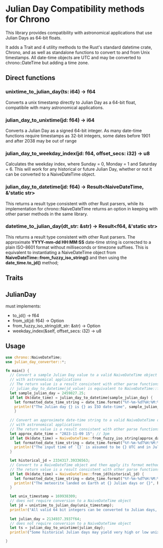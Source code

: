 # Julian Day Compatibility methods for Chrono

This library provides compatibility with astronomical applications that use Julian Days as 64-bit floats. 

It adds a Trait and 4 utility methods to the Rust's standard datetime crate, Chrono, and as well as standalone functions to convert to and from Unix timestamps. All date-time objects are UTC and may be converted to chrono::DateTime but adding a time zone.

## Direct functions

### unixtime_to_julian_day(ts: i64) -> f64
Converts a unix timestamp directly to Julian Day as a 64-bit float, compatibile with many astronomical applications.

### julian_day_to_unixtime(jd: f64) -> i64
Converts a Julian Day as a signed 64-bit integer. As many date-time functions require timestamps as 32-bit integers, some dates before 1901 and after 2038 may be out of range

### julian_day_to_weekday_index(jd: f64, offset_secs: i32) -> u8
Calculates the weekday index, where Sunday = 0, Monday = 1 and Saturday = 6. This will work for any historical or future Julian Day, whether or not it can be converted to a NaiveDateTime object.

### julian_day_to_datetime(jd: f64) -> Result<NaiveDateTime, &'static str>
This returns a result type consistent with other Rust parsers, while its implementation for chrono::NaiveDateTime returns an option in keeping with other parser methods in the same library.

### datetime_to_julian_day(dt_str: &str) -> Result<f64, &'static str>
This returns a result type consistent with other Rust parsers. The approximate **YYYY-mm-dd HH:MM:SS** date-time string is corrected to a plain ISO-8601 format without milliseconds or timezone suffixes. This is equivalent to instantiating a NaiveDateTime object from **NaiveDateTime::from_fuzzy_iso_string()** and then using the **date_time.to_jd()** method;

## Traits

## JulianDay
must implements:
- to_jd() -> f64
- from_jd(jd: f64) -> Option<Self>
- from_fuzzy_iso_string(dt_str: &str) -> Option<Self>
- weekday_index(&self, offset_secs: i32) -> u8

## Usage

```rust
use chrono::NaiveDateTime;
use julian_day_converter::*;

fn main() {
  // Convert a sample Julian Day value to a valid NaiveDateTime object and then use to_jd() for interoperability
  // with astronomical applications
  // The return value is a result consistent with other parse functions
  // julian_day_to_datetime(jd_value) is equivalent to NaiveDateTime::from_jd(jd_value)
  let sample_julian_day = 2459827.25;
  if let Ok(date_time) = julian_day_to_datetime(sample_julian_day) {
    let formatted_date_time_string = date_time.format("%Y-%m-%dT%H:%M:%S").to_string();
    println!("The Julian day {} is {} as ISO date-time", sample_julian_day, formatted_date_time_string);
    }
  
  // Convert an approximate date-time string to a valid NaiveDateTime object and then use to_jd() for interoperability
  // with astronomical applications
  // The return value is a result consistent with other parse functions
  let approx_date_time = "2023-11-09 15"; // 3pm 
  if let Ok(date_time) = NaiveDateTime::from_fuzzy_iso_string(approx_date_time) {
    let formatted_date_time_string = date_time.format("%Y-%m-%dT%H:%M:%S").to_string();
    println!("The input time of `{}` is assumed to be {} UTC and in Julian Days is {}", approx_date_time, formatted_date_time_string, date_time.to_jd());
  }

  let historical_jd = 2334317.39336563;
  // Convert to a NaiveDateTime object and then apply its format method
  // The return value is a result consistent with other parse functions
  if let Ok(date_time) = NaiveDateTime::from_jd(historical_jd) {
    let formatted_date_time_string = date_time.format("%Y-%m-%dT%H:%M:%S").to_string();
    println!("The meteorite landed on Earth at {} Julian days or {}", historical_jd, formatted_date_time_string);
  }

  let unix_timestamp = 169938309;
  // does not require conversion to a NaiveDateTime object
  let jd = unixtime_to_julian_day(unix_timestamp);
  println!("All valid 64 bit integers can be converted to Julian days, e.g. {} is {} Julian days", unix_timestamp, jd);
  
  let julian_day = 2134937.3937f64;
  // does not require conversion to a NaiveDateTime object
  let ts = julian_day_to_unixtime(julian_day);
  println!("Some historical Julian days may yield very high or low unix timestamp values e.g. {} is {} as a unix timestamp", julian_day, ts);

}

```
